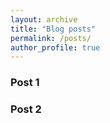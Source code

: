 ```yaml
---
layout: archive
title: "Blog posts"
permalink: /posts/
author_profile: true
---
```


### Post 1

### Post 2

